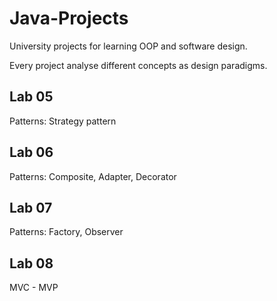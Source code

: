 # Java-Projects
University projects for learning OOP and software design.

Every project analyse different concepts as design paradigms.

## Lab 05
Patterns: Strategy pattern

## Lab 06
Patterns: Composite, Adapter, Decorator

## Lab 07
Patterns: Factory, Observer

## Lab 08
MVC - MVP
